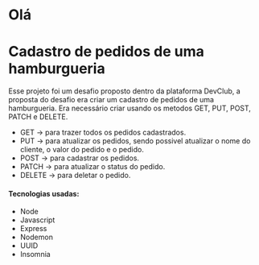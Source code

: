 # Olá

# Cadastro de pedidos de uma hamburgueria

Esse projeto foi um desafio proposto dentro da plataforma DevClub, a proposta do desafio era criar um cadastro de pedidos de uma hamburgueria.
Era necessário criar usando os metodos GET, PUT, POST, PATCH e DELETE.

- GET -> para trazer todos os pedidos cadastrados.
- PUT -> para atualizar os pedidos, sendo possivel atualizar o nome do cliente, o valor do pedido e o pedido.
- POST -> para cadastrar os pedidos.
- PATCH -> para atualizar o status do pedido.
- DELETE -> para deletar o pedido.

#### Tecnologias usadas:

- Node
- Javascript
- Express
- Nodemon
- UUID
- Insomnia